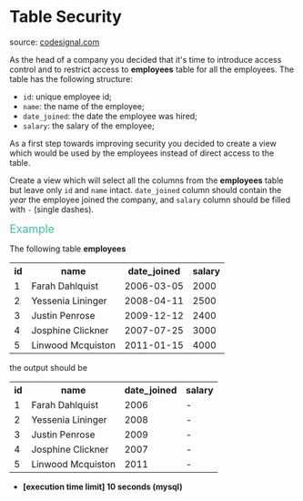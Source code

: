 <h1>Table Security</h1>
<p>source: <a href="https://www.codesignal.com/">codesignal.com</a>
<div><p>As the head of a company you decided that it's time to introduce access control and to restrict access to <strong>employees</strong> table for all the employees. The table has the following structure:</p>
<ul>
<li><code>id</code>: unique employee id;</li>
<li><code>name</code>: the name of the employee;</li>
<li><code>date_joined</code>: the date the employee was hired;</li>
<li><code>salary</code>: the salary of the employee;</li>
</ul>
<p>As a first step towards improving security you decided to create a view which would be used by the employees instead of direct access to the table.</p>
<p>Create a view which will select all the columns from the <strong>employees</strong> table but leave only <code>id</code> and <code>name</code> intact. <code>date_joined</code> column should contain the <em>year</em> the employee joined the company, and <code>salary</code> column should be filled with <code>-</code> (single dashes).</p>
<p><span style="color:#44BFA3;font-size:1.4em">Example</span></p>
<p>The following table <strong>employees</strong></p>
<table>
<tbody><tr>
<th>id</th>
<th>name</th>
<th>date_joined</th>
<th>salary</th>
</tr>
<tr>
  <td>1</td>
  <td>Farah Dahlquist</td>
  <td>2006-03-05</td>
  <td>2000</td>
</tr>
<tr>
  <td>2</td>
  <td>Yessenia Lininger</td>
  <td>2008-04-11</td>
  <td>2500</td>
</tr>
<tr>
  <td>3</td>
  <td>Justin Penrose</td>
  <td>2009-12-12</td>
  <td>2400</td>
</tr>
<tr>
  <td>4</td>
  <td>Josphine Clickner</td>
  <td>2007-07-25</td>
  <td>3000</td>
</tr>
<tr>
  <td>5</td>
  <td>Linwood Mcquiston</td>
  <td>2011-01-15</td>
  <td>4000</td>
</tr>
</tbody></table>
<p>the output should be</p>
<table>
<tbody><tr>
<th>id</th>
<th>name</th>
<th>date_joined</th>
<th>salary</th>
</tr>
<tr>
  <td>1</td>
  <td>Farah Dahlquist</td>
  <td>2006</td>
  <td>-</td>
</tr>
<tr>
  <td>2</td>
  <td>Yessenia Lininger</td>
  <td>2008</td>
  <td>-</td>
</tr>
<tr>
  <td>3</td>
  <td>Justin Penrose</td>
  <td>2009</td>
  <td>-</td>
</tr>
<tr>
  <td>4</td>
  <td>Josphine Clickner</td>
  <td>2007</td>
  <td>-</td>
</tr>
<tr>
  <td>5</td>
  <td>Linwood Mcquiston</td>
  <td>2011</td>
  <td>-</td>
</tr>
</tbody></table>
<ul>
<li><strong>[execution time limit] 10 seconds (mysql)</strong></li>
</ul>
</div>

